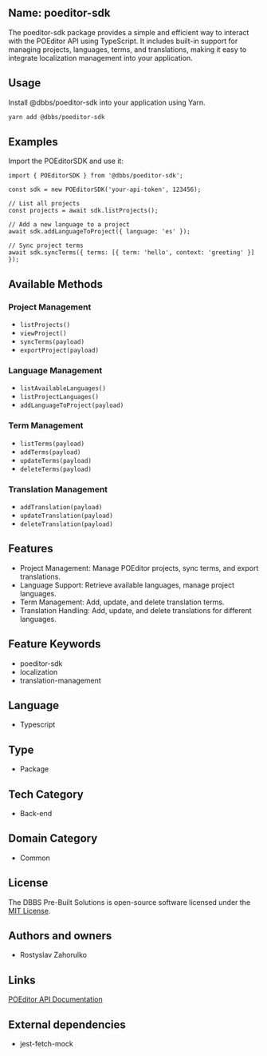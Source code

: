 ## Name: poeditor-sdk

The poeditor-sdk package provides a simple and efficient way to interact with the POEditor API using TypeScript. It includes built-in support for managing projects, languages, terms, and translations, making it easy to integrate localization management into your application.

## Usage

Install @dbbs/poeditor-sdk into your application using Yarn.

```bash
yarn add @dbbs/poeditor-sdk
```

## Examples
Import the POEditorSDK and use it:

```tsx
import { POEditorSDK } from '@dbbs/poeditor-sdk';

const sdk = new POEditorSDK('your-api-token', 123456);

// List all projects
const projects = await sdk.listProjects();

// Add a new language to a project
await sdk.addLanguageToProject({ language: 'es' });

// Sync project terms
await sdk.syncTerms({ terms: [{ term: 'hello', context: 'greeting' }] });
```

## Available Methods

### **Project Management**
- `listProjects()`
- `viewProject()`
- `syncTerms(payload)`
- `exportProject(payload)`

### **Language Management**
- `listAvailableLanguages()`
- `listProjectLanguages()`
- `addLanguageToProject(payload)`

### **Term Management**
- `listTerms(payload)`
- `addTerms(payload)`
- `updateTerms(payload)`
- `deleteTerms(payload)`

### **Translation Management**
- `addTranslation(payload)`
- `updateTranslation(payload)`
- `deleteTranslation(payload)`

## Features

- Project Management: Manage POEditor projects, sync terms, and export translations.
- Language Support: Retrieve available languages, manage project languages.
- Term Management: Add, update, and delete translation terms.
- Translation Handling: Add, update, and delete translations for different languages.

## Feature Keywords

- poeditor-sdk
- localization
- translation-management

## Language

- Typescript

## Type

- Package

## Tech Category

- Back-end

## Domain Category

- Common

## License

The DBBS Pre-Built Solutions is open-source software licensed under the [MIT License](LICENSE).

## Authors and owners

- Rostyslav Zahorulko

## Links

[POEditor API Documentation](https://poeditor.com/docs/api)

## External dependencies

- jest-fetch-mock